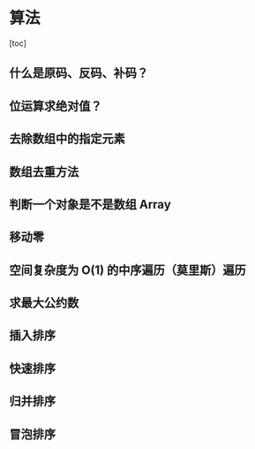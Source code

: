 # 算法

[toc]

## 什么是原码、反码、补码？

## 位运算求绝对值？

## 去除数组中的指定元素

## 数组去重方法

## 判断一个对象是不是数组 Array

## 移动零

## 空间复杂度为 O(1) 的中序遍历（莫里斯）遍历

## 求最大公约数

## 插入排序

## 快速排序

## 归并排序

## 冒泡排序
